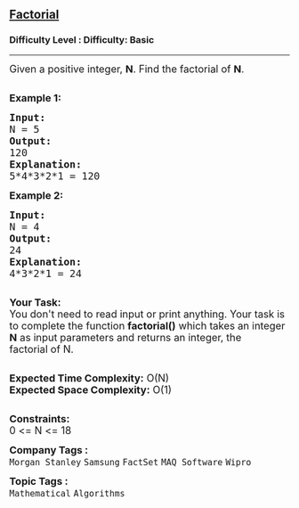 <h2><a href="https://www.geeksforgeeks.org/problems/factorial5739/1?page=1&company=Wipro&sortBy=submissions">Factorial</a></h2><h3>Difficulty Level : Difficulty: Basic</h3><hr><div class="problems_problem_content__Xm_eO"><p><span style="font-size:18px">Given a positive integer,&nbsp;<strong>N</strong>. Find the factorial of <strong>N</strong>.</span><br>
&nbsp;</p>

<p><span style="font-size:18px"><strong>Example 1:</strong></span></p>

<pre><span style="font-size:18px"><strong>Input:</strong>
N = 5
<strong>Output:</strong>
120
<strong>Explanation:</strong>
5*4*3*2*1 = 120</span></pre>

<p><span style="font-size:18px"><strong>Example 2:</strong></span></p>

<pre><span style="font-size:18px"><strong>Input:</strong>
N = 4
<strong>Output:</strong>
24
<strong>Explanation:</strong>
4*3*2*1 = 24
</span></pre>

<p><br>
<span style="font-size:18px"><strong>Your Task:</strong><br>
You don't need to read input or print anything. Your task is to complete the function <strong>factorial()</strong>&nbsp;which takes&nbsp;an integer <strong>N</strong>&nbsp;as input parameters&nbsp;and returns an integer, the factorial&nbsp;of N.</span><br>
&nbsp;</p>

<p><span style="font-size:18px"><strong>Expected Time Complexity:</strong> O(N)<br>
<strong>Expected Space Complexity:</strong> O(1)</span><br>
&nbsp;</p>

<p><span style="font-size:18px"><strong>Constraints:</strong><br>
0 &lt;= N &lt;= 18</span></p>
</div><p><span style=font-size:18px><strong>Company Tags : </strong><br><code>Morgan Stanley</code>&nbsp;<code>Samsung</code>&nbsp;<code>FactSet</code>&nbsp;<code>MAQ Software</code>&nbsp;<code>Wipro</code>&nbsp;<br><p><span style=font-size:18px><strong>Topic Tags : </strong><br><code>Mathematical</code>&nbsp;<code>Algorithms</code>&nbsp;